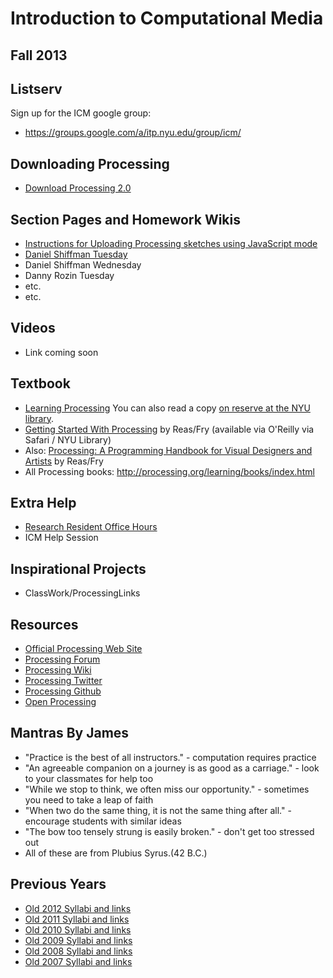 Introduction to Computational Media
===================================

Fall 2013
---------

Listserv
--------
Sign up for the ICM google group:
- https://groups.google.com/a/itp.nyu.edu/group/icm/

Downloading Processing
----------------------

- [Download Processing 2.0](http://www.processing.org/download/)

Section Pages and Homework Wikis
--------------------------------
- [Instructions for Uploading Processing sketches using JavaScript mode](http://itp.nyu.edu/varwiki/ClassWork/Homework-upload-instructions)
- [Daniel Shiffman Tuesday](https://github.com/ITPNYU/ICM-2013/blob/master/sections/Shiffman-Tues-2013.md)
- Daniel Shiffman Wednesday
- Danny Rozin Tuesday
- etc.
- etc.

Videos
------
- Link coming soon

Textbook 
--------
- [Learning Processing](http://www.learningprocessing.com/) You can also read a copy [on reserve at the NYU library](http://library.nyu.edu/services/reserves.html).
- [Getting Started With Processing](http://my.safaribooksonline.com/9781449379827?portal=oreilly&cid=orm-cat-readnow-9781449379827) by Reas/Fry (available via O'Reilly via Safari / NYU Library)
- Also: [Processing: A Programming Handbook for Visual Designers and Artists](http://www.amazon.com/gp/product/0262182629?ie=UTF8&tag=processing09-20&linkCode=as2&camp=1789&creative=9325&creativeASIN=0262182629) by Reas/Fry
- All Processing books: http://processing.org/learning/books/index.html

Extra Help 
----------
- [Research Resident Office Hours](https://itp.nyu.edu/inwiki/)
- ICM Help Session

Inspirational Projects
----------------------
- ClassWork/ProcessingLinks

Resources
---------
- [Official Processing Web Site](http://www.processing.org/)
- [Processing Forum](http://forum.processing.org/)
- [Processing Wiki](http://wiki.processing.org/w/Main_Page)
- [Processing Twitter](https://twitter.com/ProcessingOrg)
- [Processing Github](https://github.com/processing)
- [Open Processing](http://www.openprocessing.org/)

Mantras By James
----------------
- "Practice is the best of all instructors." - computation requires practice 
- "An agreeable companion on a journey is as good as a carriage." - look to your classmates for help too 
- "While we stop to think, we often miss our opportunity." - sometimes you need to take a leap of faith 
- "When two do the same thing, it is not the same thing after all." - encourage students with similar ideas 
- "The bow too tensely strung is easily broken." - don't get too stressed out 
- All of these are from Plubius Syrus.(42 B.C.) 

Previous Years
--------------
- [Old 2012 Syllabi and links](http://itp.nyu.edu/varwiki/Syllabus/ICM-All-F12)
- [Old 2011 Syllabi and links](http://itp.nyu.edu/varwiki/Syllabus/ICM-All-F11)
- [Old 2010 Syllabi and links](http://itp.nyu.edu/varwiki/Syllabus/ICM-All-F10)
- [Old 2009 Syllabi and links](http://itp.nyu.edu/varwiki/Syllabus/ICM-All-F09)
- [Old 2008 Syllabi and links](http://itp.nyu.edu/varwiki/Syllabus/ICM-All-F08)
- [Old 2007 Syllabi and links](http://itp.nyu.edu/varwiki/Syllabus/ICM-All-F07)
